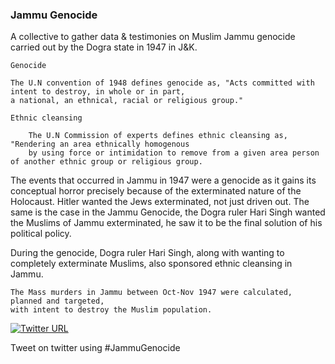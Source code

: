 ### Jammu Genocide

<!--

**JammuGenocide/JammuGenocide** is a ✨ _special_ ✨ repository because its `README.md` (this file) appears on your GitHub profile.

-->

A collective to gather data & testimonies on Muslim Jammu genocide carried out by the Dogra state in 1947 in J&K.

`Genocide`

    The U.N convention of 1948 defines genocide as, "Acts committed with intent to destroy, in whole or in part, 
    a national, an ethnical, racial or religious group."

  
`Ethnic cleansing`

        The U.N Commission of experts defines ethnic cleansing as, "Rendering an area ethnically homogenous
        by using force or intimidation to remove from a given area person of another ethnic group or religious group.
    
 
The events that occurred in Jammu in 1947 were a genocide as it gains its conceptual horror precisely because of the exterminated nature
of the Holocaust. Hitler wanted the Jews exterminated, not just driven out. The same is the case in the Jammu Genocide, the Dogra ruler 
Hari Singh wanted the Muslims of Jammu exterminated, he saw it to be the final solution of his political policy.

During the genocide, Dogra ruler Hari Singh, along with wanting to completely exterminate Muslims, also sponsored ethnic cleansing
in Jammu.

    The Mass murders in Jammu between Oct-Nov 1947 were calculated, planned and targeted, 
    with intent to destroy the Muslim population.
   

[![Twitter URL](https://img.shields.io/twitter/url/https/twitter.com/bukotsunikki.svg?style=social&label=Follow%20%40JammuGenocide)](https://twitter.com/JammuGenocide)

Tweet on twitter using #JammuGenocide
